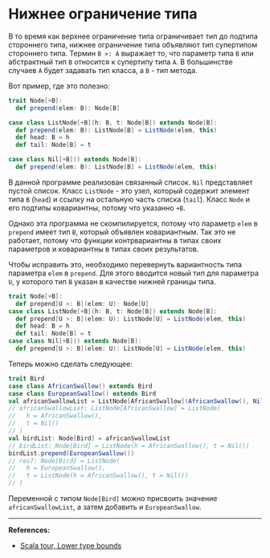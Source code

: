 # Нижнее ограничение типа

В то время как верхнее ограничение типа ограничивает тип до подтипа стороннего типа,
нижнее ограничение типа объявляют тип супертипом стороннего типа.
Термин `B >: A` выражает то, что параметр типа `B` или абстрактный тип `B` относится к супертипу типа `A`.
В большинстве случаев `A` будет задавать тип класса, а `B` - тип метода.

Вот пример, где это полезно:

```scala
trait Node[+B]:
  def prepend(elem: B): Node[B]

case class ListNode[+B](h: B, t: Node[B]) extends Node[B]:
  def prepend(elem: B): ListNode[B] = ListNode(elem, this)
  def head: B = h
  def tail: Node[B] = t

case class Nil[+B]() extends Node[B]:
  def prepend(elem: B): ListNode[B] = ListNode(elem, this)
```

В данной программе реализован связанный список.
`Nil` представляет пустой список. Класс `ListNode` - это узел,
который содержит элемент типа `B` (`head`) и ссылку на остальную часть списка (`tail`).
Класс `Node` и его подтипы ковариантны, потому что указанно `+B`.

Однако эта программа не скомпилируется,
потому что параметр `elem` в `prepend` имеет тип `B`, который объявлен ковариантным.
Так это не работает, потому что функции контрвариантны в типах своих параметров
и ковариантны в типах своих результатов.

Чтобы исправить это, необходимо перевернуть вариантность типа параметра `elem` в `prepend`.
Для этого вводится новый тип для параметра `U`, у которого тип `B` указан в качестве нижней границы типа.

```scala
trait Node[+B]:
  def prepend[U >: B](elem: U): Node[U]
case class ListNode[+B](h: B, t: Node[B]) extends Node[B]:
  def prepend[U >: B](elem: U): ListNode[U] = ListNode(elem, this)
  def head: B = h
  def tail: Node[B] = t
case class Nil[+B]() extends Node[B]:
  def prepend[U >: B](elem: U): ListNode[U] = ListNode(elem, this)
```

Теперь можно сделать следующее:

```scala
trait Bird
case class AfricanSwallow() extends Bird
case class EuropeanSwallow() extends Bird
val africanSwallowList = ListNode[AfricanSwallow](AfricanSwallow(), Nil())
// africanSwallowList: ListNode[AfricanSwallow] = ListNode(
//   h = AfricanSwallow(),
//   t = Nil()
// )
val birdList: Node[Bird] = africanSwallowList
// birdList: Node[Bird] = ListNode(h = AfricanSwallow(), t = Nil())
birdList.prepend(EuropeanSwallow())
// res7: Node[Bird] = ListNode(
//   h = EuropeanSwallow(),
//   t = ListNode(h = AfricanSwallow(), t = Nil())
// )
```

Переменной с типом `Node[Bird]` можно присвоить значение `africanSwallowList`, а затем добавить и `EuropeanSwallow`.


---

**References:**
- [Scala tour, Lower type bounds](https://docs.scala-lang.org/ru/tour/lower-type-bounds.html)
